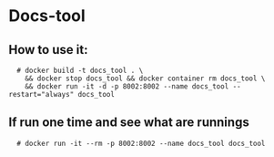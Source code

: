 # Docs-tool

## How to use it:

```
  # docker build -t docs_tool . \
    && docker stop docs_tool && docker container rm docs_tool \
    && docker run -it -d -p 8002:8002 --name docs_tool --restart="always" docs_tool
```

## If run one time and see what are runnings
```
  # docker run -it --rm -p 8002:8002 --name docs_tool docs_tool  
```
